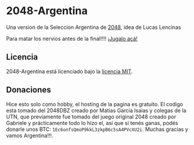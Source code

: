 # 2048-Argentina
Una version de la Seleccion Argentina de [2048](http://git.io/2048), idea de Lucas Lencinas

Para matar los nervios antes de la final!!!! [¡Jugalo acá!](http://git.io/2048dbz)

## Licencia
2048-Argentina está licenciado bajo la [licencia MIT](https://github.com/lucaslencinas/2048-Argentina/blob/master/LICENSE.txt).

## Donaciones
Hice esto solo como hobby, el hosting de la pagina es gratuito.
El codigo esta tomado del 2048DBZ creado por Matias Garcia Isaias y colegas de la UTN, que previamente fue tomado del juego original 2048 creado por Gabriele y prácticamente todo lo hizo el, así que si tenés ganas, podés donarle unos BTC: `1Ec6onfsQmoP9kkL3zkpB6c5sA4PVcXU2i`. 
Muchas gracias y vamos Argentina!!!.

